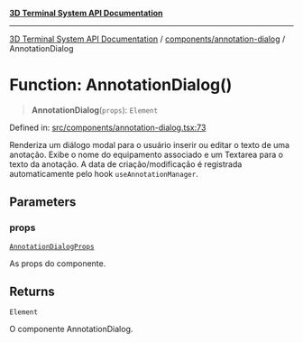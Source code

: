 [**3D Terminal System API Documentation**](../../../README.md)

***

[3D Terminal System API Documentation](../../../README.md) / [components/annotation-dialog](../README.md) / AnnotationDialog

# Function: AnnotationDialog()

> **AnnotationDialog**(`props`): `Element`

Defined in: [src/components/annotation-dialog.tsx:73](https://github.com/Dicommunitas/ThreeJS_Terminal_3D/blob/7f008de5f667c67ad17e0952a263ff2bb1038f7c/src/components/annotation-dialog.tsx#L73)

Renderiza um diálogo modal para o usuário inserir ou editar o texto de uma anotação.
Exibe o nome do equipamento associado e um Textarea para o texto da anotação.
A data de criação/modificação é registrada automaticamente pelo hook `useAnnotationManager`.

## Parameters

### props

[`AnnotationDialogProps`](../interfaces/AnnotationDialogProps.md)

As props do componente.

## Returns

`Element`

O componente AnnotationDialog.
